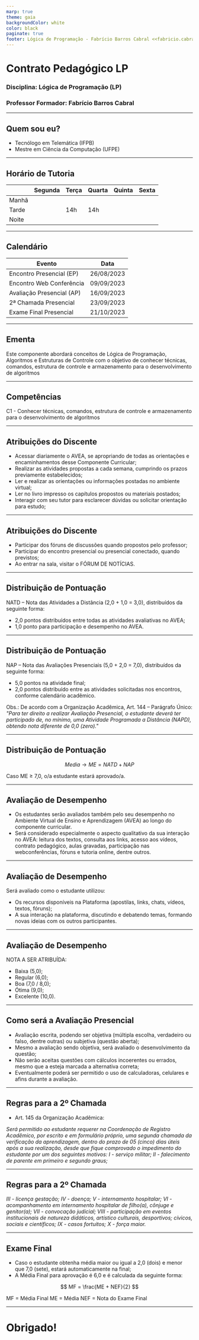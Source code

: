```yaml
---
marp: true
theme: gaia
backgroundColor: white
color: black
paginate: true
footer: Lógica de Programação - Fabrício Barros Cabral <<fabricio.cabral@ead.ifpe.edu.br>>
---
```

<style>
img[alt~="center"] {
    display: block;
    margin: 0 auto;
}
</style>

<!-- _paginate: false -->
# **Contrato Pedagógico LP**

### Disciplina: Lógica de Programação (LP)
### Professor Formador: Fabrício Barros Cabral

---

## Quem sou eu?

- Tecnólogo em Telemática (IFPB)
- Mestre em Ciência da Computação (UFPE)

---

## Horário de Tutoria

|       | Segunda | Terça | Quarta | Quinta | Sexta |
|-------|---------|-------|--------|--------|-------|
| Manhã |         |       |        |        |       |
| Tarde |         |  14h  |  14h   |        |       |
| Noite |         |       |        |        |       |

---

## Calendário

| Evento                     |  Data                   |
|----------------------------|-------------------------|
| Encontro Presencial (EP)   | 26/08/2023              |
| Encontro Web Conferência   | 09/09/2023              |
| Avaliação Presencial (AP)  | 16/09/2023              |
| 2ª Chamada Presencial      | 23/09/2023              |
| Exame Final Presencial     | 21/10/2023              |

---

## Ementa

Este componente abordará conceitos de Lógica de Programação, Algoritmos e Estruturas de Controle com o objetivo de conhecer técnicas, comandos, estrutura de controle e armazenamento para o desenvolvimento de algoritmos

---

## Competências

C1 - Conhecer técnicas, comandos, estrutura de controle e armazenamento para o desenvolvimento de algoritmos

---

## Atribuições do Discente

- Acessar diariamente o AVEA, se apropriando de todas as orientações e encaminhamentos desse Componente Curricular;
- Realizar as atividades propostas a cada semana, cumprindo os prazos previamente estabelecidos;
- Ler e realizar as orientações ou informações postadas no ambiente virtual;
- Ler no livro impresso os capítulos propostos ou materiais postados;
- Interagir com seu tutor para esclarecer dúvidas ou solicitar orientação para estudo;

---

## Atribuições do Discente

- Participar dos fóruns de discussões quando propostos pelo professor;
- Participar do encontro presencial ou presencial conectado, quando previstos;
- Ao entrar na sala, visitar o FÓRUM DE NOTÍCIAS.

---

## Distribuição de Pontuação

NATD – Nota das Atividades a Distância (2,0 + 1,0 = 3,0), distribuídos da seguinte forma:
- 2,0 pontos distribuídos entre todas as atividades avaliativas no AVEA;
- 1,0 ponto para participação e desempenho no AVEA.

---

## Distribuição de Pontuação

NAP – Nota das Avaliações Presenciais (5,0 + 2,0 = 7,0), distribuídos da seguinte forma:
- 5,0 pontos na atividade final;
- 2,0 pontos distribuído entre as atividades solicitadas nos encontros, conforme calendário acadêmico.

Obs.: De acordo com a Organização Acadêmica, Art. 144 – Parágrafo Único: *"Para ter direito a realizar Avaliação Presencial, o estudante deverá ter participado de, no mínimo, uma Atividade Programada a Distância (NAPD), obtendo nota diferente de 0,0 (zero)."*

---

## Distribuição de Pontuação

$$Media → ME = NATD + NAP$$

Caso ME ≥ 7,0, o/a estudante estará aprovado/a.

---

## Avaliação de Desempenho

- Os estudantes serão avaliados também pelo seu desempenho no Ambiente Virtual de Ensino e Aprendizagem (AVEA) ao longo do componente curricular.
- Será considerado especialmente o aspecto qualitativo da sua interação no AVEA: leitura dos textos, consulta aos links, acesso aos vídeos, contrato pedagógico, aulas gravadas, participação nas webconferências, fóruns e tutoria online, dentre outros.

---

## Avaliação de Desempenho

Será avaliado como o estudante utilizou:
- Os recursos disponíveis na Plataforma (apostilas, links, chats, vídeos, textos, fóruns);
- A sua interação na plataforma, discutindo e debatendo temas, formando novas ideias com os outros participantes.

---

## Avaliação de Desempenho

NOTA A SER ATRIBUÍDA:
- Baixa (5,0);
- Regular (6,0);
- Boa (7,0 / 8,0);
- Ótima (9,0);
- Excelente (10,0).

---

## Como será a Avaliação Presencial

- Avaliação escrita, podendo ser objetiva (múltipla escolha, verdadeiro ou falso, dentre outras) ou subjetiva (questão aberta);
- Mesmo a avaliação sendo objetiva, será avaliado o desenvolvimento da questão;
- Não serão aceitas questões com cálculos incoerentes ou errados, mesmo que a esteja marcada a alternativa correta;
- Eventualmente poderá ser permitido o uso de calculadoras, celulares e afins durante a avaliação.

---

## Regras para a 2º Chamada

- Art. 145 da Organização Acadêmica:

*Será permitido ao estudante requerer na Coordenação de Registro Acadêmico, por escrito e em formulário próprio, uma segunda chamada da verificação da aprendizagem, dentro do prazo de 05 (cinco) dias úteis após a sua realização, desde que fique comprovado o impedimento do estudante por um dos seguintes motivos:
I - serviço militar;
II - falecimento de parente em primeiro e segundo graus;*

---

## Regras para a 2º Chamada

*III - licença gestação;
IV - doença;
V - internamento hospitalar;
VI - acompanhamento em internamento hospitalar de filho(a), cônjuge e genitor(a);
VII - convocação judicial;
VIII - participação em eventos institucionais de natureza didáticos, artístico culturais, desportivos; cívicos, sociais e científicos;
IX - casos fortuitos;
X - força maior.*

---

## Exame Final

- Caso o estudante obtenha média maior ou igual a 2,0  (dois) e menor que 7,0 (sete), estará automaticamente na final;
- A Média Final para aprovação é 6,0 e é calculada da seguinte forma:

$$ MF = \frac{ME + NEF}{2} $$

MF = Média Final
ME = Média
NEF = Nota do Exame Final

---

# Obrigado!